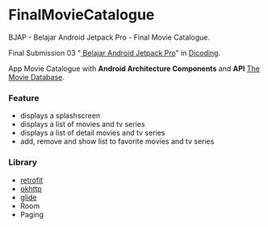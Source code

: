 # FinalMovieCatalogue
BJAP - Belajar Android Jetpack Pro - Final Movie Catalogue.

Final Submission 03 "[ Belajar Android Jetpack Pro](https://www.dicoding.com/academies/129)" in [Dicoding](https://www.dicoding.com).

App Movie Catalogue with __Android Architecture Components__ and __API__ [The Movie Database](https://developers.themoviedb.org/3/getting-started/introduction).

### Feature
- displays a splashscreen
- displays a list of movies and tv series
- displays a list of detail movies and tv series
- add, remove and show list to favorite movies and tv series

### Library
- [retrofit](https://github.com/square/retrofit)
- [okhttp](https://github.com/square/okhttp/tree/master/okhttp-logging-interceptor)
- [glide](https://github.com/bumptech/glide/)
- Room
- Paging
